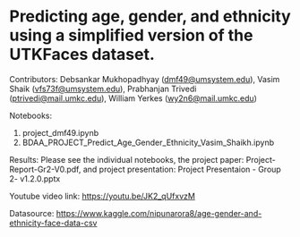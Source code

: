 # Predicting age, gender, and ethnicity using a simplified version of the UTKFaces dataset.

Contributors: Debsankar Mukhopadhyay (dmf49@umsystem.edu), Vasim Shaik (vfs73f@umsystem.edu), Prabhanjan Trivedi (ptrivedi@mail.umkc.edu), William Yerkes (wy2n6@mail.umkc.edu)

Notebooks: 
1. project_dmf49.ipynb
2. BDAA_PROJECT_Predict_Age_Gender_Ethnicity_Vasim_Shaikh.ipynb

Results:
Please see the individual notebooks,  the project paper: Project-Report-Gr2-V0.pdf, and project presentation: Project Presentaion - Group 2- v1.2.0.pptx

Youtube video link:
https://youtu.be/JK2_qUfxvzM

Datasource: https://www.kaggle.com/nipunarora8/age-gender-and-ethnicity-face-data-csv
